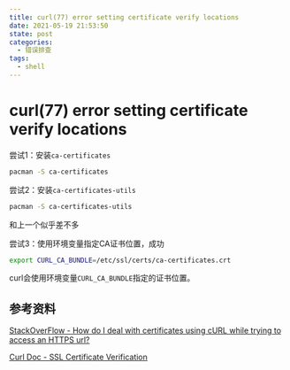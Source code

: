 ```yaml
---
title: curl(77) error setting certificate verify locations
date: 2021-05-19 21:53:50
state: post
categories:
  - 错误排查
tags:
  - shell
---
```


# curl(77) error setting certificate verify locations

尝试1：安装`ca-certificates`

```bash
pacman -S ca-certificates
```

尝试2：安装`ca-certificates-utils`

```bash
pacman -S ca-certificates-utils
```

和上一个似乎差不多

尝试3：使用环境变量指定CA证书位置，成功

```bash
export CURL_CA_BUNDLE=/etc/ssl/certs/ca-certificates.crt
```

curl会使用环境变量`CURL_CA_BUNDLE`指定的证书位置。

## 参考资料

[StackOverFlow - How do I deal with certificates using cURL while trying to access an HTTPS url?](https://stackoverflow.com/questions/3160909/how-do-i-deal-with-certificates-using-curl-while-trying-to-access-an-https-url)

[Curl Doc - SSL Certificate Verification](https://curl.se/docs/sslcerts.html)